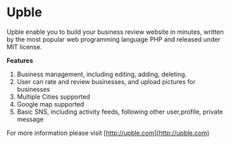 Upble
=======
Upble enable you to build your business review website in minutes, written by the most popular web programming language PHP and released under MIT license.

__Features__

1. Business management, including editing, adding, deleting.
2. User can rate and review businesses, and upload pictures for businesses
3. Multiple Cities supported
4. Google map supported
5. Basic SNS, including activity feeds, following other user,profile, private message

For more information please visit [http://upble.com](http://upble.com)
